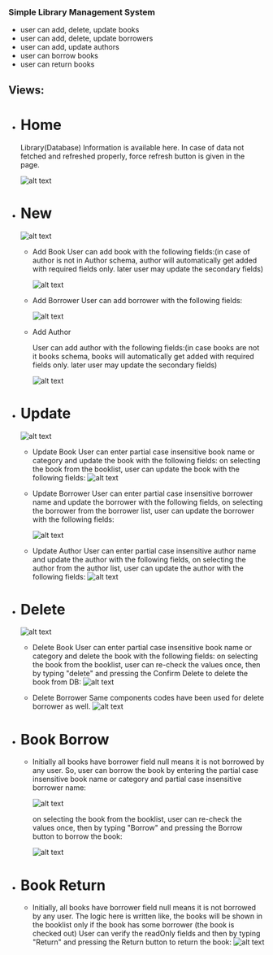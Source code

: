 ### Simple Library Management System
- user can add, delete, update books
- user can add, delete, update borrowers
- user can add, update authors
- user can borrow books
- user can return books


## Views:
- # Home
    Library(Database) Information is available here. In case of data not fetched and refreshed properly, force refresh button is given in the page.

    ![alt text](../DemoPreview/image.png)


- # New

    ![alt text](../DemoPreview/image-1.png)
    
    - Add Book
        User can add book with the following fields:(in case of author is not in Author schema, author will automatically get added with required fields only. later user may update the secondary fields)

        ![alt text](../DemoPreview/image-2.png)
       

    - Add Borrower
        User can add borrower with the following fields:

        ![alt text](../DemoPreview/image-3.png)

    - Add Author

        User can add author with the following fields:(in case books are not it books schema, books will automatically get added with required fields only. later user may update the secondary fields)

        ![alt text](../DemoPreview/image-4.png)


- # Update
    ![alt text](../DemoPreview/image-5.png)
    - Update Book
        User can enter partial case insensitive book name or category and update the book with the following fields:
        on selecting the book from the booklist, user can update the book with the following fields:
        ![alt text](../DemoPreview/image-8.png)




    - Update Borrower
        User can enter partial case insensitive borrower name and update the borrower with the following fields,
        on selecting the borrower from the borrower list, user can update the borrower with the following fields:

        ![alt text](../DemoPreview/image-7.png)


    - Update Author
        User can enter partial case insensitive author name and update the author with the following fields,
        on selecting the author from the author list, user can update the author with the following fields:
        ![alt text](../DemoPreview/image-6.png)

        

- # Delete
    ![alt text](../DemoPreview/image-9.png)
    - Delete Book
        User can enter partial case insensitive book name or category and delete the book with the following fields:
        on selecting the book from the booklist, user can re-check the values once, then by typing "delete" and pressing the Confirm Delete to delete the book from DB:
        ![alt text](../DemoPreview/image-10.png)




    - Delete Borrower
        Same components codes have been used for delete borrower as well.
         ![alt text](../DemoPreview/image-11.png)

- # Book Borrow
    - Initially all books have borrower field null means it is not borrowed by any user. So, user can borrow the book by entering the partial case insensitive book name or category and partial case insensitive borrower name:

        ![alt text](../DemoPreview/image-13.png)

        on selecting the book from the booklist, user can re-check the values once, then by typing "Borrow" and pressing the Borrow button to borrow the book:

        ![alt text](../DemoPreview/image-14.png)

       

- # Book Return
    - Initially, all books have borrower field null means it is not borrowed by any user. The logic here is written like, the books will be shown in the booklist only if the book has some borrower (the book is checked out)
    User can verify the readOnly fields and then by typing "Return" and pressing the Return button to return the book:
    ![alt text](../DemoPreview/image-12.png)

    




